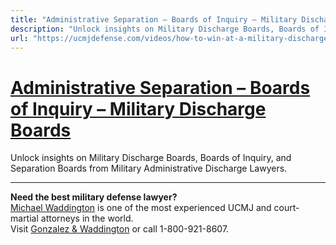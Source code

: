 ```yaml
---
title: "Administrative Separation – Boards of Inquiry – Military Discharge Boards"
description: "Unlock insights on Military Discharge Boards, Boards of Inquiry, and Separation Boards from Military Administrative Discharge Lawyers."
url: "https://ucmjdefense.com/videos/how-to-win-at-a-military-discharge-board-military-lawyer-tips.html"
---
```


# [Administrative Separation – Boards of Inquiry – Military Discharge Boards](https://ucmjdefense.com/videos/how-to-win-at-a-military-discharge-board-military-lawyer-tips.html)

Unlock insights on Military Discharge Boards, Boards of Inquiry, and Separation Boards from Military Administrative Discharge Lawyers.

---

**Need the best military defense lawyer?**  
[Michael Waddington](https://ucmjdefense.com/attorneys/michael-stewart-waddington-partner.html) is one of the most experienced UCMJ and court-martial attorneys in the world.  
Visit [Gonzalez & Waddington](https://ucmjdefense.com) or call 1-800-921-8607.
